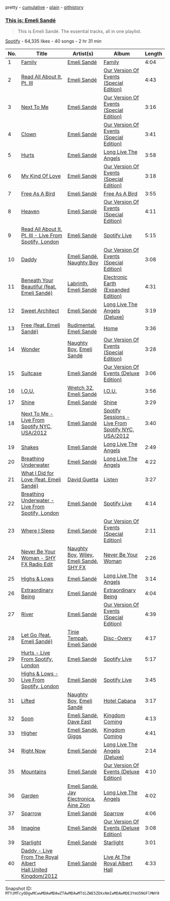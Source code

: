 pretty - [cumulative](/playlists/cumulative/37i9dQZF1DXdRITMyVwc9y.md) - [plain](/playlists/plain/37i9dQZF1DXdRITMyVwc9y) - [githistory](https://github.githistory.xyz/mackorone/spotify-playlist-archive/blob/main/playlists/plain/37i9dQZF1DXdRITMyVwc9y)

### [This is: Emeli Sandé](https://open.spotify.com/playlist/37i9dQZF1DXdRITMyVwc9y)

> This is Emeli Sandé\. The essential tracks, all in one playlist.

[Spotify](https://open.spotify.com/user/spotify) - 64,335 likes - 40 songs - 2 hr 31 min

| No. | Title | Artist(s) | Album | Length |
|---|---|---|---|---|
| 1 | [Family](https://open.spotify.com/track/5P5DlkMeOFrQCHUgB05PYf) | [Emeli Sandé](https://open.spotify.com/artist/7sfgqEdoeBTjd8lQsPT3Cy) | [Family](https://open.spotify.com/album/646cPHHdR9E2QLrmuUwhf6) | 4:04 |
| 2 | [Read All About It, Pt\. III](https://open.spotify.com/track/1NrDot6zcivIjCVMFoe7uV) | [Emeli Sandé](https://open.spotify.com/artist/7sfgqEdoeBTjd8lQsPT3Cy) | [Our Version Of Events \(Special Edition\)](https://open.spotify.com/album/2Z58ts5QbxC3UZxukFC0Fe) | 4:43 |
| 3 | [Next To Me](https://open.spotify.com/track/2C5l2dK6ep2JRgQ9UenCBs) | [Emeli Sandé](https://open.spotify.com/artist/7sfgqEdoeBTjd8lQsPT3Cy) | [Our Version Of Events \(Special Edition\)](https://open.spotify.com/album/2Z58ts5QbxC3UZxukFC0Fe) | 3:16 |
| 4 | [Clown](https://open.spotify.com/track/0tRbE57ldKxtHep2R9KQZF) | [Emeli Sandé](https://open.spotify.com/artist/7sfgqEdoeBTjd8lQsPT3Cy) | [Our Version Of Events \(Special Edition\)](https://open.spotify.com/album/2Z58ts5QbxC3UZxukFC0Fe) | 3:41 |
| 5 | [Hurts](https://open.spotify.com/track/0EaGIT8vHXRNuMNwJ8XAWt) | [Emeli Sandé](https://open.spotify.com/artist/7sfgqEdoeBTjd8lQsPT3Cy) | [Long Live The Angels](https://open.spotify.com/album/1mSkU8rCuqR11b1hNvWjgw) | 3:58 |
| 6 | [My Kind Of Love](https://open.spotify.com/track/0msQ8XAR6dGpQKzg27ycn6) | [Emeli Sandé](https://open.spotify.com/artist/7sfgqEdoeBTjd8lQsPT3Cy) | [Our Version Of Events \(Special Edition\)](https://open.spotify.com/album/2Z58ts5QbxC3UZxukFC0Fe) | 3:18 |
| 7 | [Free As A Bird](https://open.spotify.com/track/12Gn2tivYxzcYYziGyq59B) | [Emeli Sandé](https://open.spotify.com/artist/7sfgqEdoeBTjd8lQsPT3Cy) | [Free As A Bird](https://open.spotify.com/album/2I9l98Q9SF234MiQLBf8za) | 3:55 |
| 8 | [Heaven](https://open.spotify.com/track/5e3WXo50iEZ0z5S3dYR5hY) | [Emeli Sandé](https://open.spotify.com/artist/7sfgqEdoeBTjd8lQsPT3Cy) | [Our Version Of Events \(Special Edition\)](https://open.spotify.com/album/2Z58ts5QbxC3UZxukFC0Fe) | 4:11 |
| 9 | [Read All About It, Pt\. III \- Live From Spotify, London](https://open.spotify.com/track/1E2YAnWhS1RL6ghGutYYoL) | [Emeli Sandé](https://open.spotify.com/artist/7sfgqEdoeBTjd8lQsPT3Cy) | [Spotify Live](https://open.spotify.com/album/21OcsMhvxiZdqyKbvLJemo) | 5:15 |
| 10 | [Daddy](https://open.spotify.com/track/1OiUSBHXB50476HpiayCMU) | [Emeli Sandé](https://open.spotify.com/artist/7sfgqEdoeBTjd8lQsPT3Cy), [Naughty Boy](https://open.spotify.com/artist/1bT7m67vi78r2oqvxrP3X5) | [Our Version Of Events \(Special Edition\)](https://open.spotify.com/album/2Z58ts5QbxC3UZxukFC0Fe) | 3:08 |
| 11 | [Beneath Your Beautiful \(feat\. Emeli Sandé\)](https://open.spotify.com/track/2EcsgXlxz99UMDSPg5T8RF) | [Labrinth](https://open.spotify.com/artist/2feDdbD5araYcm6JhFHHw7), [Emeli Sandé](https://open.spotify.com/artist/7sfgqEdoeBTjd8lQsPT3Cy) | [Electronic Earth \(Expanded Edition\)](https://open.spotify.com/album/6PBBbXmYV7dKnaik0fjkOI) | 4:31 |
| 12 | [Sweet Architect](https://open.spotify.com/track/3s4yfND8fupEjSY4nVQ5VO) | [Emeli Sandé](https://open.spotify.com/artist/7sfgqEdoeBTjd8lQsPT3Cy) | [Long Live The Angels \(Deluxe\)](https://open.spotify.com/album/5dROr3bb551hRGk7cTiS8A) | 3:19 |
| 13 | [Free \(feat\. Emeli Sandé\)](https://open.spotify.com/track/2rOuCpkWsioxg8QNPMX9lB) | [Rudimental](https://open.spotify.com/artist/4WN5naL3ofxrVBgFpguzKo), [Emeli Sandé](https://open.spotify.com/artist/7sfgqEdoeBTjd8lQsPT3Cy) | [Home](https://open.spotify.com/album/2AOpbitJNMvKhSbsi2YD4F) | 3:36 |
| 14 | [Wonder](https://open.spotify.com/track/5PR5GWZf7GwZPrbfNkzHh6) | [Naughty Boy](https://open.spotify.com/artist/1bT7m67vi78r2oqvxrP3X5), [Emeli Sandé](https://open.spotify.com/artist/7sfgqEdoeBTjd8lQsPT3Cy) | [Our Version Of Events \(Special Edition\)](https://open.spotify.com/album/2Z58ts5QbxC3UZxukFC0Fe) | 3:28 |
| 15 | [Suitcase](https://open.spotify.com/track/12H8k9KSTKSJkn3kY70Jdb) | [Emeli Sandé](https://open.spotify.com/artist/7sfgqEdoeBTjd8lQsPT3Cy) | [Our Version Of Events \(Deluxe Edition\)](https://open.spotify.com/album/2HRVsEENfqhaHpO9jcFifw) | 3:06 |
| 16 | [I.O.U.](https://open.spotify.com/track/33r8mmCnEA7tWzyFBobrlS) | [Wretch 32](https://open.spotify.com/artist/0T2sGLJKge2eaFmZJxX7sq), [Emeli Sandé](https://open.spotify.com/artist/7sfgqEdoeBTjd8lQsPT3Cy) | [I.O.U.](https://open.spotify.com/album/2XiShuDf0psUPITrVlXAO1) | 3:56 |
| 17 | [Shine](https://open.spotify.com/track/17Lz57lmEXE9o5p9UZBPqs) | [Emeli Sandé](https://open.spotify.com/artist/7sfgqEdoeBTjd8lQsPT3Cy) | [Shine](https://open.spotify.com/album/2Kvao4pWDV87JI9KFA1GTW) | 3:29 |
| 18 | [Next To Me \- Live From Spotify NYC, USA/2012](https://open.spotify.com/track/4Y1ZvAbetcpZsmedL9uhmR) | [Emeli Sandé](https://open.spotify.com/artist/7sfgqEdoeBTjd8lQsPT3Cy) | [Spotify Sessions \- Live From Spotify NYC, USA/2012](https://open.spotify.com/album/23NSEnpwoyErSZ3FXXPx4N) | 3:40 |
| 19 | [Shakes](https://open.spotify.com/track/6mZVRWudCc1XX4HLoB5m3h) | [Emeli Sandé](https://open.spotify.com/artist/7sfgqEdoeBTjd8lQsPT3Cy) | [Long Live The Angels](https://open.spotify.com/album/1mSkU8rCuqR11b1hNvWjgw) | 2:49 |
| 20 | [Breathing Underwater](https://open.spotify.com/track/0Q1CLOFhsk4KhLKOgLmgLK) | [Emeli Sandé](https://open.spotify.com/artist/7sfgqEdoeBTjd8lQsPT3Cy) | [Long Live The Angels](https://open.spotify.com/album/1mSkU8rCuqR11b1hNvWjgw) | 4:22 |
| 21 | [What I Did for Love \(feat\. Emeli Sandé\)](https://open.spotify.com/track/1YRjRHdl0aEtzHEn1uGi8k) | [David Guetta](https://open.spotify.com/artist/1Cs0zKBU1kc0i8ypK3B9ai) | [Listen](https://open.spotify.com/album/77UW17CZFyCaRLHdHeofZu) | 3:27 |
| 22 | [Breathing Underwater \- Live From Spotify, London](https://open.spotify.com/track/6BqJEGGYElJ71xSw1O42Pp) | [Emeli Sandé](https://open.spotify.com/artist/7sfgqEdoeBTjd8lQsPT3Cy) | [Spotify Live](https://open.spotify.com/album/7gINVjGuO9u8UaTxDqacSq) | 4:14 |
| 23 | [Where I Sleep](https://open.spotify.com/track/6Ylfh1z3kwkQ88AvefB8rf) | [Emeli Sandé](https://open.spotify.com/artist/7sfgqEdoeBTjd8lQsPT3Cy) | [Our Version Of Events \(Special Edition\)](https://open.spotify.com/album/2Z58ts5QbxC3UZxukFC0Fe) | 2:11 |
| 24 | [Never Be Your Woman \- SHY FX Radio Edit](https://open.spotify.com/track/4ymsAGWOmrWYmQ5nbzgeYC) | [Naughty Boy](https://open.spotify.com/artist/1bT7m67vi78r2oqvxrP3X5), [Wiley](https://open.spotify.com/artist/7k9T7lZlHjRAM1bb0r9Rm3), [Emeli Sandé](https://open.spotify.com/artist/7sfgqEdoeBTjd8lQsPT3Cy), [SHY FX](https://open.spotify.com/artist/5oDtp2FC8VqBjTx1aT4P5j) | [Never Be Your Woman](https://open.spotify.com/album/45MaWX9LfJvi8KpGnnadLX) | 2:26 |
| 25 | [Highs & Lows](https://open.spotify.com/track/0gvPnDf3tBXu4nrkqL73dN) | [Emeli Sandé](https://open.spotify.com/artist/7sfgqEdoeBTjd8lQsPT3Cy) | [Long Live The Angels](https://open.spotify.com/album/1mSkU8rCuqR11b1hNvWjgw) | 3:14 |
| 26 | [Extraordinary Being](https://open.spotify.com/track/3zboB0IK3bjgkJdH1Dr3tA) | [Emeli Sandé](https://open.spotify.com/artist/7sfgqEdoeBTjd8lQsPT3Cy) | [Extraordinary Being](https://open.spotify.com/album/5VviVaeo5tJVy9Il7zRD4x) | 4:04 |
| 27 | [River](https://open.spotify.com/track/2f0FtrLDgtbBnxj6KdG7M9) | [Emeli Sandé](https://open.spotify.com/artist/7sfgqEdoeBTjd8lQsPT3Cy) | [Our Version Of Events \(Special Edition\)](https://open.spotify.com/album/2Z58ts5QbxC3UZxukFC0Fe) | 4:39 |
| 28 | [Let Go \(feat\. Emeli Sandé\)](https://open.spotify.com/track/1aXCXN9iBohPAXH13hzauJ) | [Tinie Tempah](https://open.spotify.com/artist/0Tob4H0FLtEONHU1MjpUEp), [Emeli Sandé](https://open.spotify.com/artist/7sfgqEdoeBTjd8lQsPT3Cy) | [Disc\-Overy](https://open.spotify.com/album/0B0XOuBWbgLAOkmOFXDe9M) | 4:17 |
| 29 | [Hurts \- Live From Spotify, London](https://open.spotify.com/track/6zqsAcQ9fV82wjbWgxIi2F) | [Emeli Sandé](https://open.spotify.com/artist/7sfgqEdoeBTjd8lQsPT3Cy) | [Spotify Live](https://open.spotify.com/album/7gINVjGuO9u8UaTxDqacSq) | 5:17 |
| 30 | [Highs & Lows \- Live From Spotify, London](https://open.spotify.com/track/1eBU6y6fGc06z6A1I8FAfF) | [Emeli Sandé](https://open.spotify.com/artist/7sfgqEdoeBTjd8lQsPT3Cy) | [Spotify Live](https://open.spotify.com/album/7gINVjGuO9u8UaTxDqacSq) | 3:45 |
| 31 | [Lifted](https://open.spotify.com/track/1NhICAB9B7c4517vbUK1Ji) | [Naughty Boy](https://open.spotify.com/artist/1bT7m67vi78r2oqvxrP3X5), [Emeli Sandé](https://open.spotify.com/artist/7sfgqEdoeBTjd8lQsPT3Cy) | [Hotel Cabana](https://open.spotify.com/album/0iQm7rOF77SidB8qdC2cbp) | 3:17 |
| 32 | [Soon](https://open.spotify.com/track/77Z4I0NiLKCCWUQ1YL20jX) | [Emeli Sandé](https://open.spotify.com/artist/7sfgqEdoeBTjd8lQsPT3Cy), [Dave East](https://open.spotify.com/artist/7e10JUMF7MJmmwYpnTSMI5) | [Kingdom Coming](https://open.spotify.com/album/6HqpF3qlqfGWsZQD5GjAIV) | 4:13 |
| 33 | [Higher](https://open.spotify.com/track/4lvj8B7u7hnpHmHGLXuYto) | [Emeli Sandé](https://open.spotify.com/artist/7sfgqEdoeBTjd8lQsPT3Cy), [Giggs](https://open.spotify.com/artist/3S0tlB4fE7ChxI2pWz8Xip) | [Kingdom Coming](https://open.spotify.com/album/6HqpF3qlqfGWsZQD5GjAIV) | 4:41 |
| 34 | [Right Now](https://open.spotify.com/track/26GcVenudtCEleGPxbFHGA) | [Emeli Sandé](https://open.spotify.com/artist/7sfgqEdoeBTjd8lQsPT3Cy) | [Long Live The Angels \(Deluxe\)](https://open.spotify.com/album/5dROr3bb551hRGk7cTiS8A) | 2:14 |
| 35 | [Mountains](https://open.spotify.com/track/22t2KoYniACfVadpIHPjeW) | [Emeli Sandé](https://open.spotify.com/artist/7sfgqEdoeBTjd8lQsPT3Cy) | [Our Version Of Events \(Deluxe Edition\)](https://open.spotify.com/album/2HRVsEENfqhaHpO9jcFifw) | 4:10 |
| 36 | [Garden](https://open.spotify.com/track/2LsYs9LtG8W5WekWRCOOZE) | [Emeli Sandé](https://open.spotify.com/artist/7sfgqEdoeBTjd8lQsPT3Cy), [Jay Electronica](https://open.spotify.com/artist/0TkqXdyWLsssJH7okthMPQ), [Áine Zion](https://open.spotify.com/artist/0FFYIJKmnqvdesxjzuCePg) | [Long Live The Angels](https://open.spotify.com/album/1mSkU8rCuqR11b1hNvWjgw) | 4:02 |
| 37 | [Sparrow](https://open.spotify.com/track/5TKZ9idH7g9jGzBCFqpEeB) | [Emeli Sandé](https://open.spotify.com/artist/7sfgqEdoeBTjd8lQsPT3Cy) | [Sparrow](https://open.spotify.com/album/5lyagAZ7SJgVei37ByhIN5) | 4:06 |
| 38 | [Imagine](https://open.spotify.com/track/66yRvcITRhs4p8lnZTVueL) | [Emeli Sandé](https://open.spotify.com/artist/7sfgqEdoeBTjd8lQsPT3Cy) | [Our Version Of Events \(Deluxe Edition\)](https://open.spotify.com/album/2HRVsEENfqhaHpO9jcFifw) | 3:08 |
| 39 | [Starlight](https://open.spotify.com/track/4sRqO2wknA3eNxP2NUlEV5) | [Emeli Sandé](https://open.spotify.com/artist/7sfgqEdoeBTjd8lQsPT3Cy) | [Starlight](https://open.spotify.com/album/420InqZHZ4UcoK9LYX8oKV) | 3:01 |
| 40 | [Daddy \- Live From The Royal Albert Hall,United Kingdom/2012](https://open.spotify.com/track/4LoWE9WlPEKB0s7qSyEx2O) | [Emeli Sandé](https://open.spotify.com/artist/7sfgqEdoeBTjd8lQsPT3Cy) | [Live At The Royal Albert Hall](https://open.spotify.com/album/1A253TQGd0C0DIba96h85G) | 4:33 |

Snapshot ID: `MTYzMTcyODgwMCwwMDAwMDAwZTAwMDAwMTdiZWE5ZDkxNmIwMDAwMDE3YmU5NGFlMWY0`